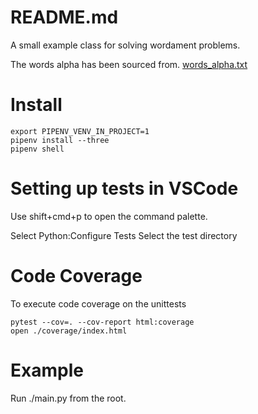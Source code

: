 # README.md 
A small example class for solving wordament problems.  

The words alpha has been sourced from.
[words_alpha.txt](https://github.com/dwyl/english-words/blob/master/words_alpha.txt)

# Install 
```
export PIPENV_VENV_IN_PROJECT=1
pipenv install --three
pipenv shell
```
# Setting up tests in VSCode
Use shift+cmd+p to open the command palette. 

Select Python:Configure Tests
Select the test directory

# Code Coverage
To execute code coverage on the unittests
```
pytest --cov=. --cov-report html:coverage
open ./coverage/index.html
```

# Example
Run ./main.py from the root.

